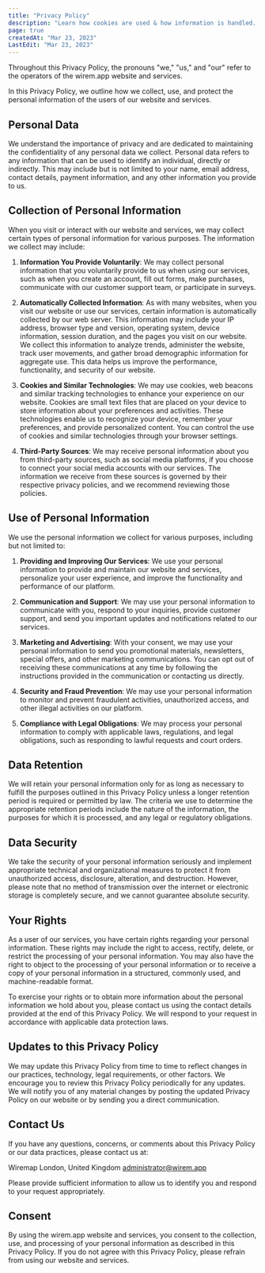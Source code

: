 ```yaml
---
title: "Privacy Policy"
description: "Learn how cookies are used & how information is handled. Read the Privacy Policy for more details."
page: true
createdAt: "Mar 23, 2023"
LastEdit: "Mar 23, 2023"
---
```


Throughout this Privacy Policy, the pronouns "we," "us," and "our" refer to the operators of the wirem.app website and services.

In this Privacy Policy, we outline how we collect, use, and protect the personal information of the users of our website and services.

## Personal Data

We understand the importance of privacy and are dedicated to maintaining the confidentiality of any personal data we collect. Personal data refers to any information that can be used to identify an individual, directly or indirectly. This may include but is not limited to your name, email address, contact details, payment information, and any other information you provide to us.

## Collection of Personal Information

When you visit or interact with our website and services, we may collect certain types of personal information for various purposes. The information we collect may include:

1. **Information You Provide Voluntarily**: We may collect personal information that you voluntarily provide to us when using our services, such as when you create an account, fill out forms, make purchases, communicate with our customer support team, or participate in surveys.

2. **Automatically Collected Information**: As with many websites, when you visit our website or use our services, certain information is automatically collected by our web server. This information may include your IP address, browser type and version, operating system, device information, session duration, and the pages you visit on our website.
We collect this information to analyze trends, administer the website, track user movements, and gather broad demographic information for aggregate use. This data helps us improve the performance, functionality, and security of our website.

3. **Cookies and Similar Technologies**: We may use cookies, web beacons and similar tracking technologies to enhance your experience on our website. Cookies are small text files that are placed on your device to store information about your preferences and activities. These technologies enable us to recognize your device, remember your preferences, and provide personalized content. You can control the use of cookies and similar technologies through your browser settings.

4. **Third-Party Sources**: We may receive personal information about you from third-party sources, such as social media platforms, if you choose to connect your social media accounts with our services. The information we receive from these sources is governed by their respective privacy policies, and we recommend reviewing those policies.

## Use of Personal Information

We use the personal information we collect for various purposes, including but not limited to:

1. **Providing and Improving Our Services**: We use your personal information to provide and maintain our website and services, personalize your user experience, and improve the functionality and performance of our platform.

2. **Communication and Support**: We may use your personal information to communicate with you, respond to your inquiries, provide customer support, and send you important updates and notifications related to our services.

3. **Marketing and Advertising**: With your consent, we may use your personal information to send you promotional materials, newsletters, special offers, and other marketing communications. You can opt out of receiving these communications at any time by following the instructions provided in the communication or contacting us directly.

4. **Security and Fraud Prevention**: We may use your personal information to monitor and prevent fraudulent activities, unauthorized access, and other illegal activities on our platform.

5. **Compliance with Legal Obligations**: We may process your personal information to comply with applicable laws, regulations, and legal obligations, such as responding to lawful requests and court orders.

## Data Retention

We will retain your personal information only for as long as necessary to fulfill the purposes outlined in this Privacy Policy unless a longer retention period is required or permitted by law. The criteria we use to determine the appropriate retention periods include the nature of the information, the purposes for which it is processed, and any legal or regulatory obligations.

## Data Security

We take the security of your personal information seriously and implement appropriate technical and organizational measures to protect it from unauthorized access, disclosure, alteration, and destruction. However, please note that no method of transmission over the internet or electronic storage is completely secure, and we cannot guarantee absolute security.

## Your Rights

As a user of our services, you have certain rights regarding your personal information. These rights may include the right to access, rectify, delete, or restrict the processing of your personal information. You may also have the right to object to the processing of your personal information or to receive a copy of your personal information in a structured, commonly used, and machine-readable format.

To exercise your rights or to obtain more information about the personal information we hold about you, please contact us using the contact details provided at the end of this Privacy Policy. We will respond to your request in accordance with applicable data protection laws.

## Updates to this Privacy Policy

We may update this Privacy Policy from time to time to reflect changes in our practices, technology, legal requirements, or other factors. We encourage you to review this Privacy Policy periodically for any updates. We will notify you of any material changes by posting the updated Privacy Policy on our website or by sending you a direct communication.

## Contact Us

If you have any questions, concerns, or comments about this Privacy Policy or our data practices, please contact us at:

Wiremap
London, United Kingdom
<administrator@wirem.app>

Please provide sufficient information to allow us to identify you and respond to your request appropriately.

## Consent

By using the wirem.app website and services, you consent to the collection, use, and processing of your personal information as described in this Privacy Policy. If you do not agree with this Privacy Policy, please refrain from using our website and services.
